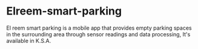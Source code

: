 # Elreem-smart-parking
El reem smart parking is a mobile app that provides empty parking spaces in the surrounding area through sensor readings and data processing, It's available in K.S.A. 
